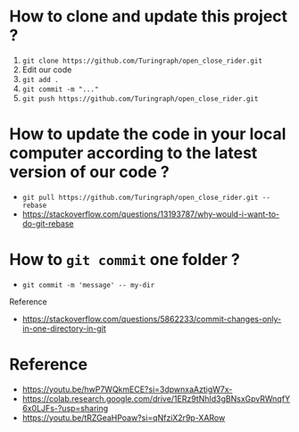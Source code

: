 # How to clone and update this project ?

1.  `git clone https://github.com/Turingraph/open_close_rider.git`
2.  Edit our code
3.  `git add .`
4.  `git commit -m "..."`
5.  `git push https://github.com/Turingraph/open_close_rider.git`

# How to update the code in your local computer according to the latest version of our code ?

-   `git pull https://github.com/Turingraph/open_close_rider.git --rebase`
-   https://stackoverflow.com/questions/13193787/why-would-i-want-to-do-git-rebase

# How to `git commit` one folder ?

*   `git commit -m 'message' -- my-dir`

Reference
*   https://stackoverflow.com/questions/5862233/commit-changes-only-in-one-directory-in-git

# Reference

-   https://youtu.be/hwP7WQkmECE?si=3dpwnxaAztigW7x-
-   https://colab.research.google.com/drive/1ERz9tNhId3gBNsxGpvRWnqfY6x0LJFs-?usp=sharing
-   https://youtu.be/tRZGeaHPoaw?si=qNfziX2r9p-XARow
